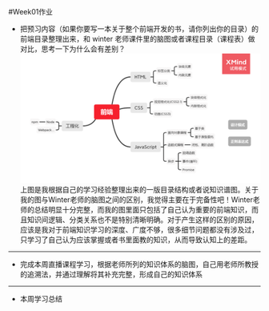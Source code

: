 #Week01作业
* 把预习内容（如果你要写一本关于整个前端开发的书，请你列出你的目录）的前端目录整理出来，和 winter 老师课件里的脑图或者课程目录（课程表）做对比，思考一下为什么会有差别？
![Image](https://raw.githubusercontent.com/always2tate/Frontend-02-Template/master/week01/%E5%89%8D%E7%AB%AF%E5%BC%80%E5%8F%91%E4%B9%A6%E7%B1%8D%E7%9B%AE%E5%BD%95.png)
上图是我根据自己的学习经验整理出来的一版目录结构或者说知识谱图。关于我的图与Winter老师的脑图之间的区别，我觉得主要在于完备性吧！Winter老师的总结明显十分完整，而我的图里面只包括了自己认为重要的前端知识，而且知识间逻辑、分类关系也不是特别清晰明确。对于产生这样的区别的原因，应该是我对于前端知识学习的深度、广度不够，很多细节问题都没有涉及过，只学习了自己认为应该掌握或者书里面教的知识，从而导致认知上的差距。

------

* 完成本周直播课程学习，根据老师所列的知识体系的脑图，自己用老师所教授的追溯法，并通过理解将其补充完整，形成自己的知识体系

------

* 本周学习总结